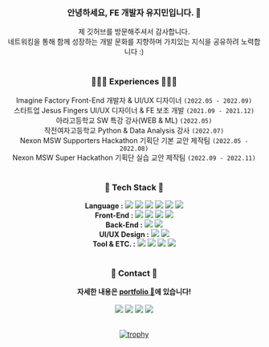   <div align="center">
  
 ### 안녕하세요, FE 개발자 유지민입니다. 👋
  제 깃허브를 방문해주셔서 감사합니다. <br>
  네트워킹을 통해 함께 성장하는 개발 문화를 지향하며 가치있는 지식을 공유하려 노력합니다 :) <br>
  <br>
  
### 👩🏻‍💻 Experiences 👩🏻‍💻
 Imagine Factory Front-End 개발자 & UI/UX 디자이너 `(2022.05 - 2022.09)`   
 스타트업 Jesus Fingers UI/UX 디자이너 & FE 보조 개발 `(2021.09 - 2021.12)`   
 아라고등학교 SW 특강 강사(WEB & ML) `(2022.05)`   
 작전여자고등학교 Python & Data Analysis 강사 `(2022.07)`   
 Nexon MSW Supporters Hackathon 기획단 기본 교안 제작팀 `(2022.05 - 2022.08)`   
 Nexon MSW Super Hackathon 기획단 실습 교안 제작팀 `(2022.09 - 2022.11)`   
<br>

 ### 🔨 Tech Stack 🔨
 **Language :** <img src="https://img.shields.io/badge/C-000000?style=flat-square&logo=C&logoColor=#00599C"/> <img src="https://img.shields.io/badge/Java-000000?style=flat-square&logo=eclipse&logoColor=#339933"/> <img src="https://img.shields.io/badge/C++-000000?style=flat-square&logo=cplusplus&logoColor=#8F79FF"/> <img src="https://img.shields.io/badge/Python-000000?style=flat-square&logo=python&logoColor=#1572B6"/> <img src="https://img.shields.io/badge/JavaScript-000000?style=flat-square&logo=JavaScript&logoColor=#FFD700"/> <img src="https://img.shields.io/badge/TypeScript-000000?style=flat-square&logo=TypeScript&logoColor=#FFD700"/></a>
  <br>
 **Front-End :** 
  <img src="https://img.shields.io/badge/HTML5-000000?style=flat-square&logo=HTML5&logoColor=#E34F26"/></a> 
  <img src="https://img.shields.io/badge/CSS-000000?style=flat-square&logo=CSS3&logoColor=#1572B6"/></a> 
  <img src="https://img.shields.io/badge/React-000000?style=flat-square&logo=React&logoColor=#87CEFA"/></a>
  <img src="https://img.shields.io/badge/Redux-000000?style=flat-square&logo=Redux&logoColor=#87CEFA"/></a><br>
 **Back-End :**
  <img src="https://img.shields.io/badge/Django-000000?style=flat-square&logo=Django&logoColor=#267DFF"/></a> 
  <img src="https://img.shields.io/badge/SpringBoot-000000?style=flat-square&logo=SpringBoot&logoColor=#66CDAA"/></a><br>
 **UI/UX Design :**
  <img src="https://img.shields.io/badge/Figma-000000?style=flat-square&logo=Figma&logoColor=#DC143C"/></a>
  <img src="https://img.shields.io/badge/AdobeXD-000000?style=flat-square&logo=AdobeXD&logoColor=#9ACD32"/></a>
  <br>
 **Tool & ETC. :**
  <img src="https://img.shields.io/badge/Linux-000000?style=flat-square&logo=Linux&logoColor=#A34F26"/></a>
  <img src="https://img.shields.io/badge/Android-000000?style=flat-square&logo=AndroidStudio&logoColor=#226633"/></a>
  <img src="https://img.shields.io/badge/MySQL-000000?style=flat-square&logo=MySQL&logoColor=#FFA926"/></a>
  <img src="https://img.shields.io/badge/AWS-000000?style=flat-square&logo=Amazon%20AWS&logoColor=#232F3E"/></a><br>
  <br>
  
  ### 📧 Contact 📧
  **자세한 내용은 [portfolio 🐣](https://www.notion.so/Yoo-Ji-Min-3fb83bffb6664817b0b79f761d6f1bae)에 있습니다!** <br><br>
  <a href="https://blog.naver.com/dbwlals9936" target="_blank"><img src="https://img.shields.io/badge/Blog-20c997?style=flat-square&logo=Naver&logoColor=white"/></a>
  <a href="dbwlals9936@gmail.com" target="_blank"><img src="https://img.shields.io/badge/Gmail-E34F26?style=flat-square&logo=Gmail&logoColor=white"/></a>
  <a href="dbwlals9936@naver.com" target="_blank"><img src="https://img.shields.io/badge/Email-339933?style=flat-square&logo=Naver&logoColor=white"/></a>
  <a href="https://github.com/yoo-jimin127" target="_blank"><img src="https://img.shields.io/badge/Github-232F3E?style=flat-square&logo=Github&logoColor=white"/></a>
  <br><br>
  
[![trophy](https://github-profile-trophy.vercel.app/?username=yoo-jimin127&theme=flat&column=8)](https://github.com/ryo-ma/github-profile-trophy)
  <br>
  
  
    
</div>

